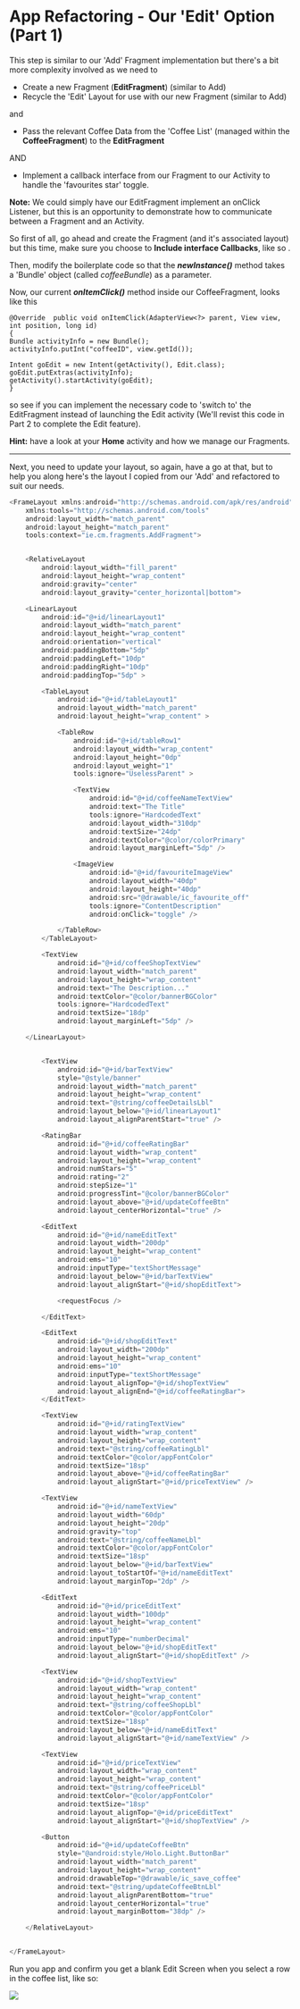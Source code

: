 # App Refactoring - Our 'Edit' Option \(Part 1\)

This step is similar to our 'Add' Fragment implementation but there's a bit more complexity involved as we need to

* Create a new Fragment \(**EditFragment**\) \(similar to Add\)
* Recycle the 'Edit' Layout for use with our new Fragment \(similar to Add\)

and

* Pass the relevant Coffee Data from the 'Coffee List' \(managed within the **CoffeeFragment**\) to the **EditFragment**

AND

* Implement a callback interface from our Fragment to our Activity to handle the 'favourites star' toggle.

**Note:** We could simply have our EditFragment implement an onClick Listener, but this is an opportunity to demonstrate how to communicate between a Fragment and an Activity.

So first of all, go ahead and create the Fragment \(and it's associated layout\) but this time, make sure you choose to **Include interface Callbacks**, like so .



Then, modify the boilerplate code so that the **_newInstance\(\)_** method takes a 'Bundle' object \(called _coffeeBundle_\) as a parameter.

Now, our current _**onItemClick\(\)**_ method inside our CoffeeFragment, looks like this

```
@Override  public void onItemClick(AdapterView<?> parent, View view, int position, long id) 
{    
Bundle activityInfo = new Bundle();    
activityInfo.putInt("coffeeID", view.getId());    

Intent goEdit = new Intent(getActivity(), Edit.class);
goEdit.putExtras(activityInfo);   
getActivity().startActivity(goEdit);  
}
```

so see if you can implement the necessary code to 'switch to' the EditFragment instead of launching the Edit activity \(We'll revist this code in Part 2 to complete the Edit feature\).

**Hint:** have a look at your **Home** activity and how we manage our Fragments.

---

Next, you need to update your layout, so again, have a go at that, but to help you along here's the layout I copied from our 'Add' and refactored to suit our needs.

```js
<FrameLayout xmlns:android="http://schemas.android.com/apk/res/android"
    xmlns:tools="http://schemas.android.com/tools"
    android:layout_width="match_parent"
    android:layout_height="match_parent"
    tools:context="ie.cm.fragments.AddFragment">


    <RelativeLayout
        android:layout_width="fill_parent"
        android:layout_height="wrap_content"
        android:gravity="center"
        android:layout_gravity="center_horizontal|bottom">

    <LinearLayout
        android:id="@+id/linearLayout1"
        android:layout_width="match_parent"
        android:layout_height="wrap_content"
        android:orientation="vertical"
        android:paddingBottom="5dp"
        android:paddingLeft="10dp"
        android:paddingRight="10dp"
        android:paddingTop="5dp" >

        <TableLayout
            android:id="@+id/tableLayout1"
            android:layout_width="match_parent"
            android:layout_height="wrap_content" >

            <TableRow
                android:id="@+id/tableRow1"
                android:layout_width="wrap_content"
                android:layout_height="0dp"
                android:layout_weight="1"
                tools:ignore="UselessParent" >

                <TextView
                    android:id="@+id/coffeeNameTextView"
                    android:text="The Title"
                    tools:ignore="HardcodedText"
                    android:layout_width="310dp"
                    android:textSize="24dp"
                    android:textColor="@color/colorPrimary"
                    android:layout_marginLeft="5dp" />

                <ImageView
                    android:id="@+id/favouriteImageView"
                    android:layout_width="40dp"
                    android:layout_height="40dp"
                    android:src="@drawable/ic_favourite_off"
                    tools:ignore="ContentDescription"
                    android:onClick="toggle" />

            </TableRow>
        </TableLayout>

        <TextView
            android:id="@+id/coffeeShopTextView"
            android:layout_width="match_parent"
            android:layout_height="wrap_content"
            android:text="The Description..."
            android:textColor="@color/bannerBGColor"
            tools:ignore="HardcodedText"
            android:textSize="18dp"
            android:layout_marginLeft="5dp" />

    </LinearLayout>


        <TextView
            android:id="@+id/barTextView"
            style="@style/banner"
            android:layout_width="match_parent"
            android:layout_height="wrap_content"
            android:text="@string/coffeeDetailsLbl"
            android:layout_below="@+id/linearLayout1"
            android:layout_alignParentStart="true" />

        <RatingBar
            android:id="@+id/coffeeRatingBar"
            android:layout_width="wrap_content"
            android:layout_height="wrap_content"
            android:numStars="5"
            android:rating="2"
            android:stepSize="1"
            android:progressTint="@color/bannerBGColor"
            android:layout_above="@+id/updateCoffeeBtn"
            android:layout_centerHorizontal="true" />

        <EditText
            android:id="@+id/nameEditText"
            android:layout_width="200dp"
            android:layout_height="wrap_content"
            android:ems="10"
            android:inputType="textShortMessage"
            android:layout_below="@+id/barTextView"
            android:layout_alignStart="@+id/shopEditText">

            <requestFocus />

        </EditText>

        <EditText
            android:id="@+id/shopEditText"
            android:layout_width="200dp"
            android:layout_height="wrap_content"
            android:ems="10"
            android:inputType="textShortMessage"
            android:layout_alignTop="@+id/shopTextView"
            android:layout_alignEnd="@+id/coffeeRatingBar">
        </EditText>

        <TextView
            android:id="@+id/ratingTextView"
            android:layout_width="wrap_content"
            android:layout_height="wrap_content"
            android:text="@string/coffeeRatingLbl"
            android:textColor="@color/appFontColor"
            android:textSize="18sp"
            android:layout_above="@+id/coffeeRatingBar"
            android:layout_alignStart="@+id/priceTextView" />

        <TextView
            android:id="@+id/nameTextView"
            android:layout_width="60dp"
            android:layout_height="20dp"
            android:gravity="top"
            android:text="@string/coffeeNameLbl"
            android:textColor="@color/appFontColor"
            android:textSize="18sp"
            android:layout_below="@+id/barTextView"
            android:layout_toStartOf="@+id/nameEditText"
            android:layout_marginTop="2dp" />

        <EditText
            android:id="@+id/priceEditText"
            android:layout_width="100dp"
            android:layout_height="wrap_content"
            android:ems="10"
            android:inputType="numberDecimal"
            android:layout_below="@+id/shopEditText"
            android:layout_alignStart="@+id/shopEditText" />

        <TextView
            android:id="@+id/shopTextView"
            android:layout_width="wrap_content"
            android:layout_height="wrap_content"
            android:text="@string/coffeeShopLbl"
            android:textColor="@color/appFontColor"
            android:textSize="18sp"
            android:layout_below="@+id/nameEditText"
            android:layout_alignStart="@+id/nameTextView" />

        <TextView
            android:id="@+id/priceTextView"
            android:layout_width="wrap_content"
            android:layout_height="wrap_content"
            android:text="@string/coffeePriceLbl"
            android:textColor="@color/appFontColor"
            android:textSize="18sp"
            android:layout_alignTop="@+id/priceEditText"
            android:layout_alignStart="@+id/shopTextView" />

        <Button
            android:id="@+id/updateCoffeeBtn"
            style="@android:style/Holo.Light.ButtonBar"
            android:layout_width="match_parent"
            android:layout_height="wrap_content"
            android:drawableTop="@drawable/ic_save_coffee"
            android:text="@string/updateCoffeeBtnLbl"
            android:layout_alignParentBottom="true"
            android:layout_centerHorizontal="true"
            android:layout_marginBottom="38dp" />

    </RelativeLayout>


</FrameLayout>
```

Run you app and confirm you get a blank Edit Screen when you select a row in the coffee list, like so:

![](/assets/lab508.png)

